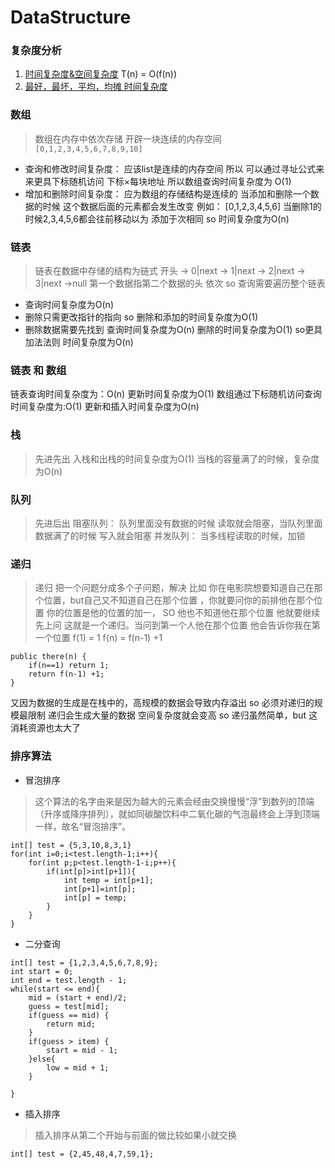 # DataStructure

### 复杂度分析
1. [时间复杂度&空间复杂度](./时间复杂度.md) T(n) = O(f(n))
2. [最好，最坏，平均，均摊 时间复杂度](./深入时间复杂度.md)

### 数组
> 数组在内存中依次存储 开辟一块连续的内存空间
`[0,1,2,3,4,5,6,7,8,9,10]`
- 查询和修改时间复杂度：
应该list是连续的内存空间 所以 可以通过寻址公式来来更具下标随机访问
下标×每块地址
所以数组查询时间复杂度为 O(1)
- 增加和删除时间复杂度：
应为数组的存储结构是连续的 当添加和删除一个数据的时候 这个数据后面的元素都会发生改变
例如：
[0,1,2,3,4,5,6]
当删除1的时候2,3,4,5,6都会往前移动以为 添加于次相同 so 时间复杂度为O(n)

### 链表
> 链表在数据中存储的结构为链式
开头 -> 0|next -> 1|next -> 2|next -> 3|next ->null
第一个数据指第二个数据的头 依次  so 查询需要遍历整个链表 
- 查询时间复杂度为O(n)
- 删除只需更改指针的指向 so 删除和添加的时间复杂度为O(1)
- 删除数据需要先找到 查询时间复杂度为O(n) 删除的时间复杂度为O(1) so更具加法法则 时间复杂度为O(n)

### 链表 和 数组
链表查询时间复杂度为：O(n) 更新时间复杂度为O(1)
数组通过下标随机访问查询时间复杂度为:O(1) 更新和插入时间复杂度为O(n)

### 栈
> 先进先出
入栈和出栈的时间复杂度为O(1)
当栈的容量满了的时候，复杂度为O(n)

### 队列
> 先进后出
阻塞队列： 队列里面没有数据的时候 读取就会阻塞，当队列里面数据满了的时候 写入就会阻塞
并发队列： 当多线程读取的时候，加锁 

### 递归
> 递归 把一个问题分成多个子问题，解决
比如 你在电影院想要知道自己在那个位置，but自己又不知道自己在那个位置 ，你就要问你的前排他在那个位置 你的位置是他的位置的加一，
SO 他也不知道他在那个位置 他就要继续先上问 这就是一个递归。当问到第一个人他在那个位置 他会告诉你我在第一个位置
f(1) = 1
f(n) = f(n-1) +1
```
public there(n) {
    if(n==1) return 1;
    return f(n-1) +1;
}
```
又因为数据的生成是在栈中的，高规模的数据会导致内存溢出  so 必须对递归的规模最限制
递归会生成大量的数据 空间复杂度就会变高 so 递归虽然简单，but 这消耗资源也太大了
### 排序算法
- 冒泡排序
> 这个算法的名字由来是因为越大的元素会经由交换慢慢“浮”到数列的顶端（升序或降序排列），就如同碳酸饮料中二氧化碳的气泡最终会上浮到顶端一样，故名“冒泡排序”。
```
int[] test = {5,3,10,8,3,1}
for(int i=0;i<test.length-1;i++){
    for(int p;p<test.length-1-i;p++){
        if(int[p]>int[p+1]){
            int temp = int[p+1];
            int[p+1]=int[p];
            int[p] = temp;
        }
    }
}
```

- 二分查询
```
int[] test = {1,2,3,4,5,6,7,8,9};
int start = 0;
int end = test.length - 1;
while(start <= end){
    mid = (start + end)/2;
    guess = test[mid];
    if(guess == mid) {
        return mid;
    }
    if(guess > item) {
        start = mid - 1;
    }else{
        low = mid + 1;
    }

}
```
- 插入排序
> 插入排序从第二个开始与前面的做比较如果小就交换
```
int[] test = {2,45,48,4,7,59,1};

```